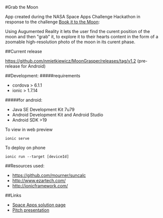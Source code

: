 #Grab the Moon

App created during the NASA Space Apps Challenge Hackathon in response to the challenge [Book it to the Moon](https://2016.spaceappschallenge.org/challenges/solar-system/book-it-to-the-moon):

Using Augumented Reality it lets the user find the curent position of the moon and then "grab" it, to explore it to their hearts content in the form of a zoomable high-resolution photo of the moon in its curent phase. 

##Current release

<https://github.com/nmietkiewicz/MoonGrasper/releases/tag/v1.2> (pre-release for Android)

##Development:
#####requirements
- cordova > 6.1.1
- ionic > 1.7.14

#####for android: 
- Java SE Development Kit 7u79
- Android Development Kit and Android Studio 
- Android SDK >19


To view in web preview

	ionic serve


To deploy on phone

	ionic run --target [deviceId]


##Resources used:
- <https://github.com/mourner/suncalc>
- <http://www.ezartech.com/>
- <http://ionicframework.com/>

##Links
- [Space Apps solution page](https://2016.spaceappschallenge.org/challenges/solar-system/book-it-to-the-moon/projects/moongrasper)
- [Pitch presentation](https://docs.google.com/presentation/d/12l8U7pX06GtQjPB7sKPnIOHyuO3L4hp8N_cIqjtpNEs/edit?usp=sharing)

